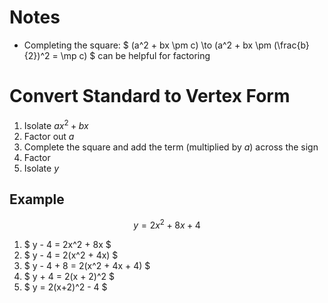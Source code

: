 # Notes
- Completing the square: $ (a^2 + bx \pm c) \to (a^2 + bx \pm (\frac{b}{2})^2 = \mp c) $ can be helpful for factoring

# Convert Standard to Vertex Form
1. Isolate $ax^2+bx$
2. Factor out $a$
3. Complete the square and add the term (multiplied by $a$) across the sign
4. Factor
5. Isolate $y$

## Example
$$ y=2x^2+8x+4 $$

1. $ y - 4 = 2x^2 + 8x $
2. $ y - 4 = 2(x^2 + 4x) $
3. $ y - 4 + 8 = 2(x^2 + 4x + 4) $
4. $ y + 4 = 2(x + 2)^2 $
5. $ y = 2(x+2)^2 - 4 $